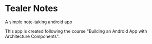 # Tealer Notes
A simple note-taking android app

This app is created following the course "Building an Android App with Architecture Components".
